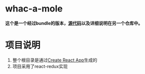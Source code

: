 # whac-a-mole
**这个是一个经过bundle的版本，[源代码](https://github.com/yuzai/learnredux/tree/master/Whac-A-Mole)以及详细说明在另一个仓库中。**
# 项目说明
1. 整个根目录是通过[Create React App](https://github.com/facebookincubator/create-react-app)生成的
2. 项目采用了react-redux实现
